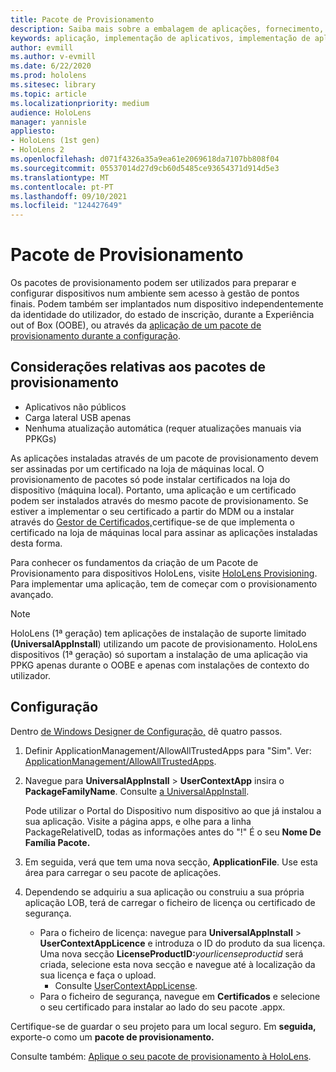 ```yaml
---
title: Pacote de Provisionamento
description: Saiba mais sobre a embalagem de aplicações, fornecimento, implementação e implementação de aplicações empresariais para dispositivos HoloLens.
keywords: aplicação, implementação de aplicativos, implementação de aplicativos empresariais, provisionamento
author: evmill
ms.author: v-evmill
ms.date: 6/22/2020
ms.prod: hololens
ms.sitesec: library
ms.topic: article
ms.localizationpriority: medium
audience: HoloLens
manager: yannisle
appliesto:
- HoloLens (1st gen)
- HoloLens 2
ms.openlocfilehash: d071f4326a35a9ea61e2069618da7107bb808f04
ms.sourcegitcommit: 05537014d27d9cb60d5485ce93654371d914d5e3
ms.translationtype: MT
ms.contentlocale: pt-PT
ms.lasthandoff: 09/10/2021
ms.locfileid: "124427649"
---
```

# <a name="provisioning-package"></a>Pacote de Provisionamento

Os pacotes de provisionamento podem ser utilizados para preparar e configurar dispositivos num ambiente sem acesso à gestão de pontos finais. Podem também ser implantados num dispositivo independentemente da identidade do utilizador, do estado de inscrição, durante a Experiência out of Box (OOBE), ou através da [aplicação de um pacote de provisionamento durante a configuração](/hololens/hololens-provisioning##apply-a-provisioning-package-to-hololens-during-setup).

## <a name="provisioning-packages-considerations"></a>Considerações relativas aos pacotes de provisionamento

* Aplicativos não públicos
* Carga lateral USB apenas
* Nenhuma atualização automática (requer atualizações manuais via PPKGs)

As aplicações instaladas através de um pacote de provisionamento devem ser assinadas por um certificado na loja de máquinas local. O provisionamento de pacotes só pode instalar certificados na loja do dispositivo (máquina local). Portanto, uma aplicação e um certificado podem ser instalados através do mesmo pacote de provisionamento. Se estiver a implementar o seu certificado a partir do MDM ou a instalar através do [Gestor de Certificados,](certificate-manager.md)certifique-se de que implementa o certificado na loja de máquinas local para assinar as aplicações instaladas desta forma.

Para conhecer os fundamentos da criação de um Pacote de Provisionamento para dispositivos HoloLens, visite [HoloLens Provisioning](/hololens/hololens-provisioning). Para implementar uma aplicação, tem de começar com o provisionamento avançado.

> [!NOTE]
> HoloLens (1ª geração) tem aplicações de instalação de suporte limitado **(UniversalAppInstall**) utilizando um pacote de provisionamento. HoloLens dispositivos (1ª geração) só suportam a instalação de uma aplicação via PPKG apenas durante o OOBE e apenas com instalações de contexto do utilizador.

## <a name="setup"></a>Configuração

Dentro [de Windows Designer de Configuração,](https://www.microsoft.com/store/productId/9NBLGGH4TX22) dê quatro passos.

1. Definir ApplicationManagement/AllowAllTrustedApps para "Sim". Ver: [ApplicationManagement/AllowAllTrustedApps](/windows/client-management/mdm/policy-csp-applicationmanagement#applicationmanagement-allowalltrustedapps).

2. Navegue para **UniversalAppInstall**  >  **UserContextApp** insira o **PackageFamilyName**. Consulte [a UniversalAppInstall](/windows/configuration/wcd/wcd-universalappinstall).

   Pode utilizar o Portal do Dispositivo num dispositivo ao que já instalou a sua aplicação. Visite a página apps, e olhe para a linha PackageRelativeID, todas as informações antes do "!" É o seu **Nome De Família Pacote.**

3. Em seguida, verá que tem uma nova secção, **ApplicationFile**. Use esta área para carregar o seu pacote de aplicações.

4. Dependendo se adquiriu a sua aplicação ou construiu a sua própria aplicação LOB, terá de carregar o ficheiro de licença ou certificado de segurança.

    - Para o ficheiro de licença: navegue para **UniversalAppInstall**  >  **UserContextAppLicence** e introduza o ID do produto da sua licença. Uma nova secção <b>LicenseProductID:</b><i>yourlicenseproductid</i> será criada, selecione esta nova secção e navegue até à localização da sua licença e faça o upload.
        - Consulte [UserContextAppLicense](/windows/configuration/wcd/wcd-universalappinstall#usercontextapplicense).
    - Para o ficheiro de segurança, navegue em **Certificados** e selecione o seu certificado para instalar ao lado do seu pacote .appx.

Certifique-se de guardar o seu projeto para um local seguro. Em **seguida,** exporte-o como um **pacote de provisionamento.**  

Consulte também: [Aplique o seu pacote de provisionamento à HoloLens](/hololens/hololens-provisioning#apply-a-provisioning-package-to-hololens-during-setup).
